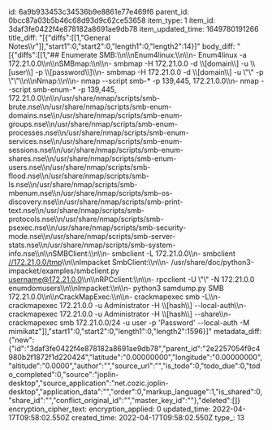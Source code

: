 id: 6a9b933453c34536b9e8861e77e469f6
parent_id: 0bcc87a03b5b46c68d93d9c62ce53658
item_type: 1
item_id: 3daf3fe0422f4e878182a8691ae9db78
item_updated_time: 1649780191266
title_diff: "[{\"diffs\":[[1,\"General Notes\\\r\"]],\"start1\":0,\"start2\":0,\"length1\":0,\"length2\":14}]"
body_diff: "[{\"diffs\":[[1,\"## Enumerate SMB:\\\n\\\nEnum4linux:\\\n\\\n- Enum4linux -a 172.21.0.0\\\n\\\nSMBmap:\\\n\\\n- smbmap -H 172.21.0.0 -d \\\\[domain\\\\] -u \\\\[user\\\\] -p \\\\[password\\\\]\\\n- smbmap -H 172.21.0.0 -d \\\\[domain\\\\] -u \\\"\\\" -p \\\"\\\"\\\n\\\nNmap:\\\n\\\n- nmap --script smb-* -p 139,445, 172.21.0.0\\\n- nmap --script smb-enum-* -p 139,445, 172.21.0.0\\\n\\\n/usr/share/nmap/scripts/smb-brute.nse\\\n/usr/share/nmap/scripts/smb-enum-domains.nse\\\n/usr/share/nmap/scripts/smb-enum-groups.nse\\\n/usr/share/nmap/scripts/smb-enum-processes.nse\\\n/usr/share/nmap/scripts/smb-enum-services.nse\\\n/usr/share/nmap/scripts/smb-enum-sessions.nse\\\n/usr/share/nmap/scripts/smb-enum-shares.nse\\\n/usr/share/nmap/scripts/smb-enum-users.nse\\\n/usr/share/nmap/scripts/smb-flood.nse\\\n/usr/share/nmap/scripts/smb-ls.nse\\\n/usr/share/nmap/scripts/smb-mbenum.nse\\\n/usr/share/nmap/scripts/smb-os-discovery.nse\\\n/usr/share/nmap/scripts/smb-print-text.nse\\\n/usr/share/nmap/scripts/smb-protocols.nse\\\n/usr/share/nmap/scripts/smb-psexec.nse\\\n/usr/share/nmap/scripts/smb-security-mode.nse\\\n/usr/share/nmap/scripts/smb-server-stats.nse\\\n/usr/share/nmap/scripts/smb-system-info.nse\\\n\\\nSMBClient:\\\n\\\n- smbclient -L 172.21.0.0\\\n- smbclient [//172.21.0.0/tmp](//172.21.0.0/tmp)\\\n\\\nImpacket SmbClient:\\\n\\\n- /usr/share/doc/python3-impacket/examples/smbclient.py username@172.21.0.0\\\n\\\nRPCclient:\\\n\\\n- rpcclient -U \\\"\\\" -N 172.21.0.0 enumdomusers\\\n\\\nImpacket:\\\n\\\n- python3 samdump.py SMB 172.21.0.0\\\n\\\nCrackMapExec:\\\n\\\n- crackmapexec smb -L\\\n- crackmapexec 172.21.0.0 -u Administrator -H \\\\[hash\\\\] --local-auth\\\n- crackmapexec 172.21.0.0 -u Administrator -H \\\\[hash\\\\] --share\\\n- crackmapexec smb 172.21.0.0/24 -u user -p 'Password' --local-auth -M mimikatz\"]],\"start1\":0,\"start2\":0,\"length1\":0,\"length2\":1596}]"
metadata_diff: {"new":{"id":"3daf3fe0422f4e878182a8691ae9db78","parent_id":"2e2257054f9c4980b2f1872f1d220424","latitude":"0.00000000","longitude":"0.00000000","altitude":"0.0000","author":"","source_url":"","is_todo":0,"todo_due":0,"todo_completed":0,"source":"joplin-desktop","source_application":"net.cozic.joplin-desktop","application_data":"","order":0,"markup_language":1,"is_shared":0,"share_id":"","conflict_original_id":"","master_key_id":""},"deleted":[]}
encryption_cipher_text: 
encryption_applied: 0
updated_time: 2022-04-17T09:58:02.550Z
created_time: 2022-04-17T09:58:02.550Z
type_: 13